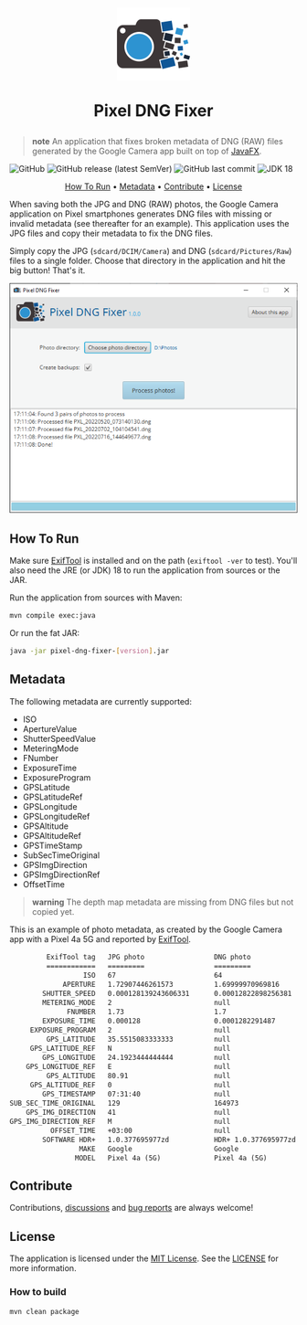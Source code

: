 <h1 align="center">

![Pixel DNG Fixer Logo](src/main/resources/images/logo_color_128.png)

Pixel DNG Fixer
</h1>

> **note**
> An application that fixes broken metadata of DNG (RAW) files generated by the Google Camera app built
> on top of <a href="https://openjfx.io">JavaFX</a>.

<p align="center">

![GitHub](https://img.shields.io/github/license/qligier/PixelDngFixer?style=flat-square)
![GitHub release (latest SemVer)](https://img.shields.io/github/v/release/qligier/PixelDngFixer?style=flat-square)
![GitHub last commit](https://img.shields.io/github/last-commit/s/s?style=flat-square)
![JDK 18](https://img.shields.io/badge/JDK-18-blue?style=flat-square)

</p>

<p align="center">
  <a href="#how-to-run">How To Run</a> •
  <a href="#metadata">Metadata</a> •
  <a href="#contribute">Contribute</a> •
  <a href="#license">License</a>
</p>

When saving both the JPG and DNG (RAW) photos, the Google Camera application on Pixel smartphones generates DNG
files with missing or invalid metadata (see thereafter for an example). This application uses the JPG files and copy
their metadata to fix the DNG files.

Simply copy the JPG (`sdcard/DCIM/Camera`) and DNG (`sdcard/Pictures/Raw`) files to a single folder. Choose that
directory in the application and hit the big button! That's it.

![Screenshot of the application](screenshot.png)

## How To Run

Make sure [ExifTool](https://exiftool.org) is installed and on the path (`exiftool -ver` to test). You'll also need
the JRE (or JDK) 18 to run the application from sources or the JAR.

Run the application from sources with Maven:
```bash
mvn compile exec:java
```

Or run the fat JAR:
```bash
java -jar pixel-dng-fixer-[version].jar
```

## Metadata

The following metadata are currently supported:

- ISO
- ApertureValue
- ShutterSpeedValue
- MeteringMode
- FNumber
- ExposureTime
- ExposureProgram
- GPSLatitude
- GPSLatitudeRef
- GPSLongitude
- GPSLongitudeRef
- GPSAltitude
- GPSAltitudeRef
- GPSTimeStamp
- SubSecTimeOriginal
- GPSImgDirection
- GPSImgDirectionRef
- OffsetTime

> **warning**
> The depth map metadata are missing from DNG files but not copied yet.

This is an example of photo metadata, as created by the Google Camera app with a Pixel 4a 5G and reported by
[ExifTool](https://exiftool.org).

```
         ExifTool tag   JPG photo                 DNG photo
         ============   =========                 =========
                  ISO   67                        64
             APERTURE   1.72907446261573          1.69999970969816
        SHUTTER_SPEED   0.000128139243606331      0.00012822898256381
        METERING_MODE   2                         null
              FNUMBER   1.73                      1.7
        EXPOSURE_TIME   0.000128                  0.0001282291487
     EXPOSURE_PROGRAM   2                         null
         GPS_LATITUDE   35.5515083333333          null
     GPS_LATITUDE_REF   N                         null
        GPS_LONGITUDE   24.1923444444444          null
    GPS_LONGITUDE_REF   E                         null
         GPS_ALTITUDE   80.91                     null
     GPS_ALTITUDE_REF   0                         null
        GPS_TIMESTAMP   07:31:40                  null
SUB_SEC_TIME_ORIGINAL   129                       164973
    GPS_IMG_DIRECTION   41                        null
GPS_IMG_DIRECTION_REF   M                         null
          OFFSET_TIME   +03:00                    null
        SOFTWARE HDR+   1.0.377695977zd           HDR+ 1.0.377695977zd
                 MAKE   Google                    Google
                MODEL   Pixel 4a (5G)             Pixel 4a (5G)
```

## Contribute

Contributions, [discussions](https://github.com/qligier/PixelDngFixer/discussions)
and [bug reports](https://github.com/qligier/PixelDngFixer/issues) are always welcome!

## License

The application is licensed under the [MIT License](https://opensource.org/licenses/mit-license.php).
See the [LICENSE](LICENSE.txt) for more information.

### How to build

```bash
mvn clean package
```
